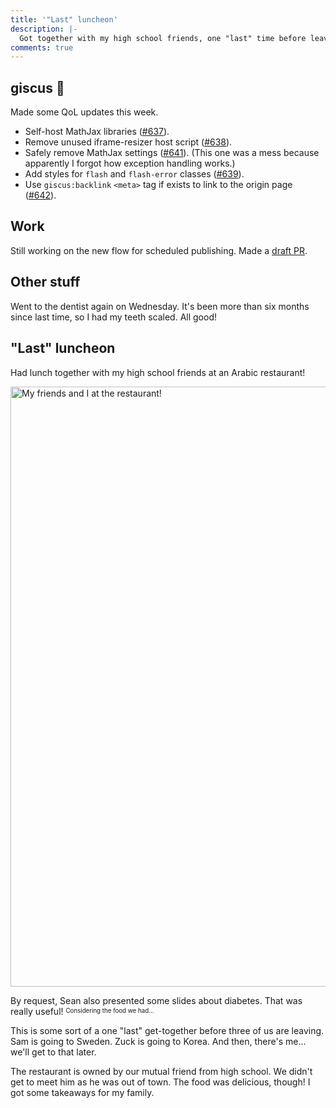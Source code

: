 ```yaml
---
title: '"Last" luncheon'
description: |-
  Got together with my high school friends, one "last" time before leaving.
comments: true
---
```


## giscus 💎

Made some QoL updates this week.

- Self-host MathJax libraries
  ([#637](https://github.com/giscus/giscus/pull/637)).
- Remove unused iframe-resizer host script
  ([#638](https://github.com/giscus/giscus/pull/638)).
- Safely remove MathJax settings
  ([#641](https://github.com/giscus/giscus/pull/641)). (This one was a mess
  because apparently I forgot how exception handling works.)
- Add styles for `flash` and `flash-error` classes
  ([#639](https://github.com/giscus/giscus/pull/639)).
- Use `giscus:backlink` `<meta>` tag if exists to link to the origin page
  ([#642](https://github.com/giscus/giscus/pull/642)).

## Work

Still working on the new flow for scheduled publishing. Made a
[draft PR][sp-draft].

## Other stuff

Went to the dentist again on Wednesday. It's been more than six months since
last time, so I had my teeth scaled. All good!

## "Last" luncheon

Had lunch together with my high school friends at an Arabic restaurant!

<img
  class="max-w-lg"
  src="https://cdn.laymonage.com/personal/img/last-supper_31722.jpg"
  alt="My friends and I at the restaurant!"
  title="My friends and I at the restaurant!"
  width="1280"
  height="960" />

By request, Sean also presented some slides about diabetes. That was really
useful! <sup><sub>Considering the food we had...</sub></sup>

This is some sort of a one "last" get-together before three of us are leaving.
Sam is going to Sweden. Zuck is going to Korea. And then, there's me... we'll
get to that later.

The restaurant is owned by our mutual friend from high school. We didn't get to
meet him as he was out of town. The food was delicious, though! I got some
takeaways for my family.

[sp-draft]: https://github.com/wagtail/wagtail/pull/8901
